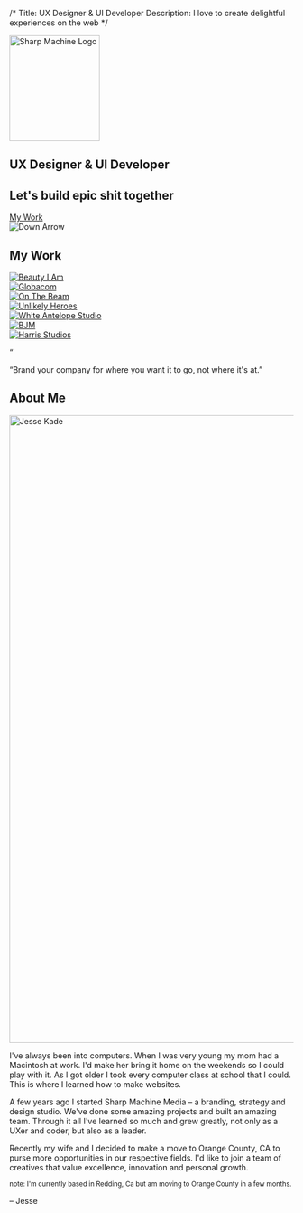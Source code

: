 /*
Title: UX Designer &amp; UI Developer
Description: I love to create delightful experiences on the web
*/

<!-- jumbotron -->
<section class="jumbotron text-center">
	<img src="themes/smm/img/logo_no_name.svg" class="logo" alt="Sharp Machine Logo" width="160px" height="187px">
	<h1 class="title">UX Designer <span class="ampersand">&amp;</span> UI Developer</h1>
	<h2 class="hidden-xs">Let's build epic shit together</h2>
	<div class="jumbo-call">
		<a href="#recent-work" class="btn btn-cream btn-lg" role="button">My Work</a>
	</div>
	<div class="down-arrow"><img src="themes/smm/img/down-arrow.svg" alt="Down Arrow"></div>
</section>

<!-- My Work -->
<div id="recent-work" class="anchor"></div>
<section id="work">
	<div class="container">
		<h2 class="headline text-center">My Work</h2>
		<div class="row">
			<div class="col-sm-6 col-md-3 work-piece">
				<a href="work/beauty-i-am">
					<img src="themes/smm/img/project-assets/bia/bia-sm.jpg" class="img-responsive" alt="Beauty I Am">
				</a>
			</div>
			<div class="col-sm-6 col-md-3 work-piece">
				<a href="work/globacom">
					<img src="themes/smm/img/project-assets/globacom/globacom-sm.jpg" class="img-responsive" alt="Globacom">
				</a>
			</div>
			<div class="col-sm-6 col-md-3 work-piece">
				<a href="work/on-the-beam">
					<img src="themes/smm/img/project-assets/otb/otb-sm.jpg" class="img-responsive" alt="On The Beam">
				</a>
			</div>
			<div class="col-sm-6 col-md-3 work-piece">
				<a href="work/unlikely-heroes">
					<img src="themes/smm/img/project-assets/uh/uh-sm.jpg" class="img-responsive" alt="Unlikely Heroes">
				</a>
			</div>
			<div class="col-sm-6 col-md-3 work-piece">
				<a href="work/white-antelope">
					<img src="themes/smm/img/project-assets/was/was-sm.jpg" class="img-responsive" alt="White Antelope Studio">
				</a>
			</div>
			<div class="col-sm-6 col-md-3 work-piece">
				<a href="work/bjm">
					<img src="themes/smm/img/project-assets/bjm/bjm-sm.jpg" class="img-responsive" alt="BJM">
				</a>
			</div>
			<div class="col-sm-6 col-md-3 work-piece hidden">
				<a href="work/harris-studios">
					<img src="themes/smm/img/project-assets/harris-studios/harris-sm.jpg" class="img-responsive" alt="Harris Studios">
				</a>
			</div>
		</div>
	</div>
</section>

<!-- Belief #1 -->
<div class="well well-lg">
	<div class="diamond">
		<div class="diamond-border">
			<p>&#8220;</p>
		</div>
	</div>
	<div class="container">
		<p class="lead">&#8220;Brand your company for where you want it to go, not where it's at.&#8221;</p>
		<div class="accent"></div>
	</div>
</div>

<!-- About Me -->
<div id="what-we-do" class="anchor"></div>
<section id="services">
	<div class="container">
		<h2 class="headline text-center">About Me</h2>
		<div class="row">
			<div class="col-md-4 col-md-offset-1">
				<img src="themes/smm/img/jesse.jpg" class="img-responsive" alt="Jesse Kade" width="1110" height="1110">
			</div>
			<div class="col-sm-6">
				<p>I've always been into computers. When I was very young my mom had a Macintosh at work. I'd make her bring it home on the weekends so I could play with it. As I got older I took every computer class at school that I could. This is where I learned how to make websites.</p>
				<p>A few years ago I started Sharp Machine Media – a branding, strategy and design studio. We've done some amazing projects and built an amazing team. Through it all I've learned so much and grew greatly, not only as a UXer and coder, but also as a leader.</p>
				<p>Recently my wife and I decided to make a move to Orange County, CA to purse more opportunities in our respective fields. I'd like to join a team of creatives that value excellence, innovation and personal growth.</p>
				<p><small>note: I'm currently based in Redding, Ca but am moving to Orange County in a few months.</small></p>
				<p>– Jesse</p>
			</div>
		</div>
	</div>
</section>
